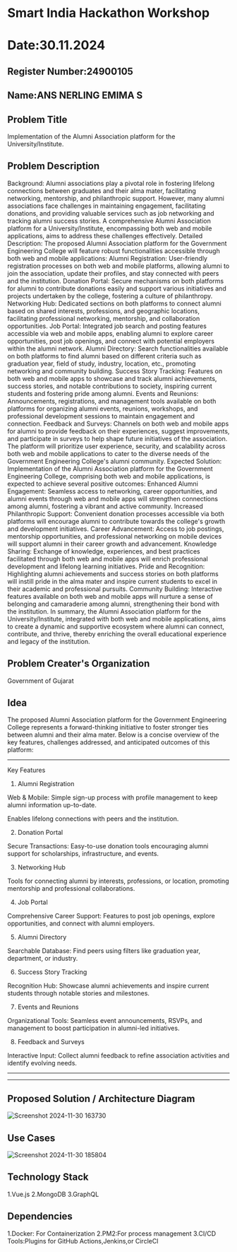 # Smart India Hackathon Workshop
# Date:30.11.2024
## Register Number:24900105
## Name:ANS NERLING EMIMA S
## Problem Title
Implementation of the Alumni Association platform for the University/Institute.
## Problem Description
Background: Alumni associations play a pivotal role in fostering lifelong connections between graduates and their alma mater, facilitating networking, mentorship, and philanthropic support. However, many alumni associations face challenges in maintaining engagement, facilitating donations, and providing valuable services such as job networking and tracking alumni success stories. A comprehensive Alumni Association platform for a University/Institute, encompassing both web and mobile applications, aims to address these challenges effectively. Detailed Description: The proposed Alumni Association platform for the Government Engineering College will feature robust functionalities accessible through both web and mobile applications: Alumni Registration: User-friendly registration processes on both web and mobile platforms, allowing alumni to join the association, update their profiles, and stay connected with peers and the institution. Donation Portal: Secure mechanisms on both platforms for alumni to contribute donations easily and support various initiatives and projects undertaken by the college, fostering a culture of philanthropy. Networking Hub: Dedicated sections on both platforms to connect alumni based on shared interests, professions, and geographic locations, facilitating professional networking, mentorship, and collaboration opportunities. Job Portal: Integrated job search and posting features accessible via web and mobile apps, enabling alumni to explore career opportunities, post job openings, and connect with potential employers within the alumni network. Alumni Directory: Search functionalities available on both platforms to find alumni based on different criteria such as graduation year, field of study, industry, location, etc., promoting networking and community building. Success Story Tracking: Features on both web and mobile apps to showcase and track alumni achievements, success stories, and notable contributions to society, inspiring current students and fostering pride among alumni. Events and Reunions: Announcements, registrations, and management tools available on both platforms for organizing alumni events, reunions, workshops, and professional development sessions to maintain engagement and connection. Feedback and Surveys: Channels on both web and mobile apps for alumni to provide feedback on their experiences, suggest improvements, and participate in surveys to help shape future initiatives of the association. The platform will prioritize user experience, security, and scalability across both web and mobile applications to cater to the diverse needs of the Government Engineering College's alumni community. Expected Solution: Implementation of the Alumni Association platform for the Government Engineering College, comprising both web and mobile applications, is expected to achieve several positive outcomes: Enhanced Alumni Engagement: Seamless access to networking, career opportunities, and alumni events through web and mobile apps will strengthen connections among alumni, fostering a vibrant and active community. Increased Philanthropic Support: Convenient donation processes accessible via both platforms will encourage alumni to contribute towards the college's growth and development initiatives. Career Advancement: Access to job postings, mentorship opportunities, and professional networking on mobile devices will support alumni in their career growth and advancement. Knowledge Sharing: Exchange of knowledge, experiences, and best practices facilitated through both web and mobile apps will enrich professional development and lifelong learning initiatives. Pride and Recognition: Highlighting alumni achievements and success stories on both platforms will instill pride in the alma mater and inspire current students to excel in their academic and professional pursuits. Community Building: Interactive features available on both web and mobile apps will nurture a sense of belonging and camaraderie among alumni, strengthening their bond with the institution. In summary, the Alumni Association platform for the University/Institute, integrated with both web and mobile applications, aims to create a dynamic and supportive ecosystem where alumni can connect, contribute, and thrive, thereby enriching the overall educational experience and legacy of the institution.
## Problem Creater's Organization
Government of Gujarat

## Idea
The proposed Alumni Association platform for the Government Engineering College represents a forward-thinking initiative to foster stronger ties between alumni and their alma mater. Below is a concise overview of the key features, challenges addressed, and anticipated outcomes of this platform:


---

Key Features

1. Alumni Registration

Web & Mobile: Simple sign-up process with profile management to keep alumni information up-to-date.

Enables lifelong connections with peers and the institution.



2. Donation Portal

Secure Transactions: Easy-to-use donation tools encouraging alumni support for scholarships, infrastructure, and events.



3. Networking Hub

Tools for connecting alumni by interests, professions, or location, promoting mentorship and professional collaborations.



4. Job Portal

Comprehensive Career Support: Features to post job openings, explore opportunities, and connect with alumni employers.



5. Alumni Directory

Searchable Database: Find peers using filters like graduation year, department, or industry.



6. Success Story Tracking

Recognition Hub: Showcase alumni achievements and inspire current students through notable stories and milestones.



7. Events and Reunions

Organizational Tools: Seamless event announcements, RSVPs, and management to boost participation in alumni-led initiatives.



8. Feedback and Surveys

Interactive Input: Collect alumni feedback to refine association activities and identify evolving needs.





---






---



## Proposed Solution / Architecture Diagram

![Screenshot 2024-11-30 163730](https://github.com/user-attachments/assets/a030548a-ee6a-47b0-aa90-a0bd28969ae4)


## Use Cases


![Screenshot 2024-11-30 185804](https://github.com/user-attachments/assets/9ef26ff5-334e-47b7-876e-5902bb697edb)

## Technology Stack
1.Vue.js
2.MongoDB
3.GraphQL

## Dependencies
1.Docker: For Containerization
2.PM2:For process management
3.CI/CD Tools:Plugins for GitHub Actions,Jenkins,or CircleCl
